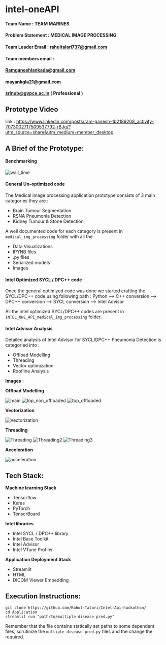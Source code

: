 # intel-oneAPI

#### Team Name          : TEAM MARINES 
#### Problem Statement  : MEDICAL IMAGE PROCESSING
#### Team Leader Email  : rahultalari737@gmail.com
#### Team members email : 
#### Ramganeshlankada@gmail.com
#### mayankgla21@gmail.com
#### srinub@gvpce.ac.in ( Professional ) 

## Prototype Video 
link : https://www.linkedin.com/posts/ram-ganesh-1b2189208_activity-7073002717509537792-rBJg/?utm_source=share&utm_medium=member_desktop

## A Brief of the Prototype:

#### Benchmarking
![wall_time](https://github.com/Rahul-Talari/Intel-Api-hackathon/assets/91232198/69ee67e7-be30-44ef-9826-3926b39efeb7)


#### General Un-optimized code 
The Medical image processing application prototype consists of 3 main categories they are : 
- Brain Tumour Segmentation 
- RSNA Pneumonia Detection
- Kidney Tumour & Stone Detection 

A well documented code for each category is present in `medical_img_processing` folder with all the 
- Data Visualizations
-  IPYNB files 
-  .py files 
-  Serialized models 
-  Images

#### Intel Optimized SYCL / DPC++ code
Once the general optimized code was done we started crafting the SYCL/DPC++ code using following path : 
Python --> C++ conversion --> DPC++ conversion --> SYCL conversion --> Intel Advisor 

All the intel optimized SYCL/DPC++ codes are present in `INTEL_ONE_API_medical_img_processing` folder. 

#### Intel Advisor Analysis

Detailed analysis of Intel Advisor for SYCL/DPC++ Pneumonia Detection is categoried into : 
- Offload Modelling
- Threading
- Vector optimization 
- Roofline Analysis

**Images** : 

**Offload Modelling**

![main](https://github.com/Rahul-Talari/Intel-Api-hackathon/assets/91232198/1077cd3d-7c76-450c-84fc-8109234e1d4a)
![top_non_offloaded](https://github.com/Rahul-Talari/Intel-Api-hackathon/assets/91232198/feedb475-3d84-46db-a7f4-a16325dcdcbc)
![top_offloaded](https://github.com/Rahul-Talari/Intel-Api-hackathon/assets/91232198/e9af11ea-c096-455c-9078-0053f3dc8f73)

**Vectorization**

![Vectorization](https://github.com/Rahul-Talari/Intel-Api-hackathon/assets/91232198/5cbe29e6-4db9-4206-87c4-44cd0d7fcd04)

**Threading**

![Threading](https://github.com/Rahul-Talari/Intel-Api-hackathon/assets/91232198/06d66cad-c390-467f-b708-35709da1214a)
![Threading2](https://github.com/Rahul-Talari/Intel-Api-hackathon/assets/91232198/5039ea3e-03e5-4016-9ef4-3b8f06e11542)
![Threading3](https://github.com/Rahul-Talari/Intel-Api-hackathon/assets/91232198/9dcd136f-a49f-40a1-8702-c9680879761d)

**Acceleration**

![acceleration](https://github.com/Rahul-Talari/Intel-Api-hackathon/assets/91232198/67ed9a4e-91e1-41cd-ab0e-6cf68064b3a9)


## Tech Stack: 

**Machine learning Stack**
- Tensorflow
- Keras
- PyTorch
- TensorBoard 

**Intel libraries**
- Intel SYCL / DPC++ library
- Intel Base Toolkit 
- Intel Advisor 
- Intel VTune Profiler

**Application Deployment Stack**
- Streamlit 
- HTML 
- DICOM Viewer Embedding

   
## Execution Instructions:
```
git clone https://github.com/Rahul-Talari/Intel-Api-hackathon/
cd Application 
streamlit run "path/to/multiple disease pred.py"
```

Remember that the file contains statically set paths to some dependent files, scrutinize the `multiple disease pred.py` files and the change the required.
